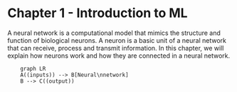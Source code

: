 <style> .md-footer__link--prev:not([hidden]) { display: none } </style>

# Chapter 1 - Introduction to ML

A neural network is a computational model that mimics the structure and function of biological neurons. A neuron is a basic unit of a neural network that can receive, process and transmit information. In this chapter, we will explain how neurons work and how they are connected in a neural network.

```mermaid
    graph LR
    A((inputs)) --> B[Neural\nnetwork]
    B --> C((output))
```

<!-- A neuron consists of three main components: an input layer, an activation function and an output layer. The input layer receives signals from other neurons or external sources, such as images texts, or numbers. The activation function determines whether the neuron should fire or not based on the input signals. The output layer sends the firing signal to other neurons or to the final output of the network.

The activation function can be a simple threshold function that fires if the input signals exceed a certain value, or a more complex function that can capture nonlinear relationships between inputs and outputs. Some common activation functions are sigmoid, tanh, ReLU and softmax, which will be covered in later chapters.

A neural network is composed of many neurons arranged in layers. The first layer is called the input layer, which receives the raw data. The last layer is called the output layer, which produces the final output of the network. The layers between the input and output layers are called hidden layers, which perform intermediate computations and transformations. The number and size of hidden layers determine the complexity and capacity of the network.

The connections between neurons are called weights, which represent how strongly one neuron influences another. The weights are learned during the training process of the network, where the network adjusts its weights to minimize the error between its output and the desired output. The learning process can be supervised, where the network is given labeled data and feedback, or unsupervised, where the network learns from unlabeled data and self-organization. -->